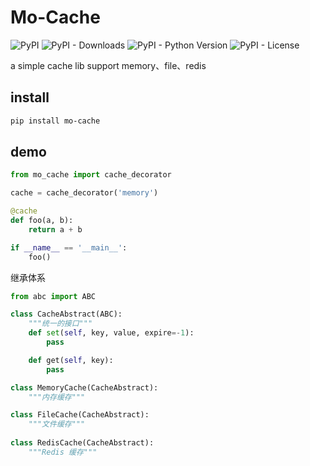 # Mo-Cache

![PyPI](https://img.shields.io/pypi/v/mo-cache.svg)
![PyPI - Downloads](https://img.shields.io/pypi/dm/mo-cache)
![PyPI - Python Version](https://img.shields.io/pypi/pyversions/mo-cache)
![PyPI - License](https://img.shields.io/pypi/l/mo-cache)


a simple cache lib support memory、file、redis


## install
 
```bash
pip install mo-cache
```

## demo
```python
from mo_cache import cache_decorator

cache = cache_decorator('memory')

@cache
def foo(a, b):
    return a + b

if __name__ == '__main__':
    foo()
```

继承体系

```python
from abc import ABC

class CacheAbstract(ABC):
    """统一的接口"""
    def set(self, key, value, expire=-1):
        pass

    def get(self, key):
        pass

class MemoryCache(CacheAbstract):
    """内存缓存"""

class FileCache(CacheAbstract):
    """文件缓存"""
    
class RedisCache(CacheAbstract):
    """Redis 缓存"""

```
